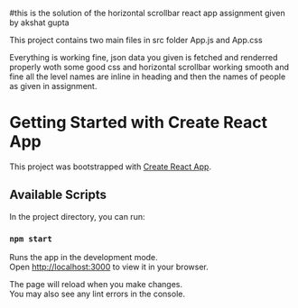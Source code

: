 
#this is the solution of the horizontal scrollbar react app assignment given by akshat gupta

This project contains two main files in src folder
App.js and App.css

Everything is working fine, json data you given is fetched and renderred properly woth some good css and horizontal scrollbar working smooth and fine 
all the level names are inline in heading and then the names of people as given in assignment.



# Getting Started with Create React App

This project was bootstrapped with [Create React App](https://github.com/facebook/create-react-app).

## Available Scripts

In the project directory, you can run:

### `npm start`

Runs the app in the development mode.\
Open [http://localhost:3000](http://localhost:3000) to view it in your browser.

The page will reload when you make changes.\
You may also see any lint errors in the console.


